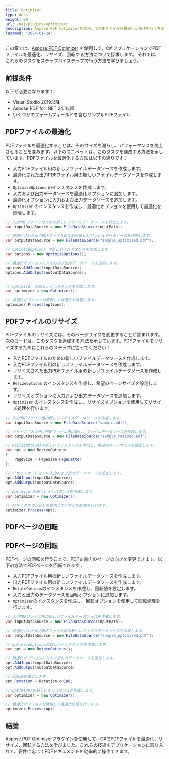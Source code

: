 ```yaml
---
title: Optimizer 
type: docs
weight: 80
url: /net/plugins/optimizer/
description: Aspose.PDF Optimizerを使用してPDFファイルの最適化と操作を行う方法
lastmod: "2024-01-24"
---
```


この章では、[Aspose.PDF Optimizer](https://products.aspose.org/pdf/net/optimizer/) を使用して、C# アプリケーションでPDFファイルを最適化、リサイズ、回転する方法について探求します。
それでは、これらのタスクをステップバイステップで行う方法を学びましょう。

## 前提条件

以下が必要になります：

* Visual Studio 2019以降
* Aspose.PDF for .NET 24.1以降
* いくつかのフォームフィールドを含むサンプルPDFファイル

## PDFファイルの最適化

PDFファイルを最適化することは、そのサイズを減らし、パフォーマンスを向上させることを含みます。以下のスニペットは、このタスクを達成する方法を示しています。PDFファイルを最適化する方法は以下の通りです：

* 入力PDFファイル用の新しいファイルデータソースを作成します。
* 最適化された出力PDFファイル用の新しいファイルデータソースを作成します。
* `OptimizeOptions` のインスタンスを作成します。
* 入力および出力データソースを最適化オプションに追加します。
* 最適化オプションに入力および出力データソースを追加します。
* `Optimizer` のインスタンスを作成し、最適化オプションを使用して最適化を処理します。

```cs
// 入力PDFファイルのための新しいファイルデータソースを作成します。
var inputDataSource = new FileDataSource(inputPath);

// 最適化された出力PDFファイルのための新しいファイルデータソースを作成します。
var outputDataSource = new FileDataSource("sample_optimized.pdf");

// OptimizeOptions の新しいインスタンスを作成します。
var options = new OptimizeOptions();

// 最適化オプションに入力および出力データソースを追加します。
options.AddInput(inputDataSource);
options.AddOutput(outputDataSource);


// Optimizer の新しいインスタンスを作成します。
var optimizer = new Optimizer();

// 最適化オプションを使用して最適化を処理します。
optimizer.Process(options);
```

## PDFファイルのリサイズ

PDFファイルのリサイズには、そのページサイズを変更することが含まれます。次のコードは、このタスクを達成する方法を示しています。PDFファイルをリサイズするためにこれらのステップに従ってください：

* 入力PDFファイルのための新しいファイルデータソースを作成します。
* 入力PDFファイル用の新しいファイルデータソースを作成します。
* リサイズされた出力PDFファイル用の新しいファイルデータソースを作成します。
* `ResizeOptions` のインスタンスを作成し、希望のページサイズを設定します。
* リサイズオプションに入力および出力データソースを追加します。
* `Optimizer` のインスタンスを作成し、リサイズオプションを使用してリサイズ処理を行います。

```cs
// 入力PDFファイル用の新しいファイルデータソースを作成します。
var inputDataSource = new FileDataSource("sample.pdf");

// リサイズされた出力PDFファイル用の新しいファイルデータソースを作成します。
var outputDataSource = new FileDataSource("sample_resized.pdf");

// ResizeOptionsの新しいインスタンスを作成し、希望のページサイズを設定します。
var opt = new ResizeOptions
{
    PageSize = PageSize.PageLetter
};

// リサイズオプションに入力および出力データソースを追加します。
opt.AddInput(inputDataSource);
opt.AddOutput(outputDataSource);

// Optimizerの新しいインスタンスを作成します。
var optimizer = new Optimizer();

// リサイズオプションを使用してリサイズ処理を行います。
optimizer.Process(opt);
```

## PDFページの回転
## PDFページの回転

PDFページの回転を行うことで、PDF文書内のページの向きを変更できます。以下の方法でPDFページを回転できます：

* 入力PDFファイル用の新しいファイルデータソースを作成します。
* 出力PDFファイル用の新しいファイルデータソースを作成します。
* `RotateOptions`のインスタンスを作成し、回転値を設定します。
* 入力と出力のデータソースを回転オプションに追加します。
* `Optimizer`のインスタンスを作成し、回転オプションを使用して回転処理を行います。

```cs
// 入力PDFファイル用の新しいファイルデータソースを作成します。
var inputDataSource = new FileDataSource(inputPath);

// 最適化された出力PDFファイル用の新しいファイルデータソースを作成します。
var outputDataSource = new FileDataSource("sample_optimized.pdf");

// OptimizeOptionsの新しいインスタンスを作成します。
var opt = new RotateOptions();

// 最適化オプションに入力と出力のデータソースを追加します。
opt.AddInput(inputDataSource);
opt.AddOutput(outputDataSource);

// 回転値を設定します
opt.Rotation = Rotation.on180;

// Optimizerの新しいインスタンスを作成します。
var optimizer = new Optimizer();

// 最適化オプションを使用して最適化処理を行います。
optimizer.Process(opt)
```
## 結論

Aspose.PDF Optimizerプラグインを使用して、C#でPDFファイルを最適化、リサイズ、回転する方法を学びました。これらの技術をアプリケーションに取り入れて、要件に応じてPDFドキュメントを効率的に操作できます。
